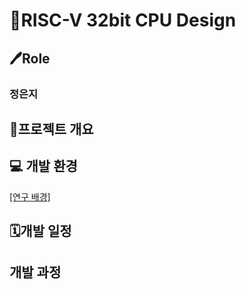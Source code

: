 # 💫RISC-V 32bit CPU Design

## 🖊️Role

### 정은지


## 🚀프로젝트 개요


## 💻 개발 환경 <br>

[[연구 배경]](/History/Progress_report/overview.md)

## 🗓️개발 일정

## 개발 과정